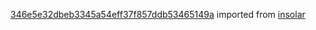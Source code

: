 [346e5e32dbeb3345a54eff37f857ddb53465149a](https://github.com/insolar/insolar/commit/346e5e32dbeb3345a54eff37f857ddb53465149a) imported from [insolar](https://github.com/insolar/insolar)
